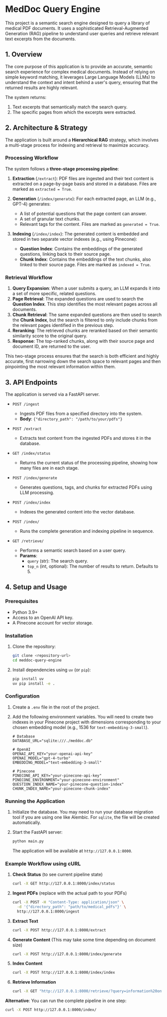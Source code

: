 # MedDoc Query Engine

This project is a semantic search engine designed to query a library of medical PDF documents. It uses a sophisticated Retrieval-Augmented Generation (RAG) pipeline to understand user queries and retrieve relevant text excerpts from the documents.

## 1. Overview

The core purpose of this application is to provide an accurate, semantic search experience for complex medical documents. Instead of relying on simple keyword matching, it leverages Large Language Models (LLMs) to understand the context and intent behind a user's query, ensuring that the returned results are highly relevant.

The system returns:
1.  Text excerpts that semantically match the search query.
2.  The specific pages from which the excerpts were extracted.

## 2. Architecture & Strategy

The application is built around a **Hierarchical RAG** strategy, which involves a multi-stage process for indexing and retrieval to maximize accuracy.

### Processing Workflow

The system follows a **three-stage processing pipeline**:

1.  **Extraction** (`/extract`): PDF files are ingested and their text content is extracted on a page-by-page basis and stored in a database. Files are marked as `extracted = True`.

2.  **Generation** (`/index/generate`): For each extracted page, an LLM (e.g., GPT-4) generates:
    *   A list of potential questions that the page content can answer.
    *   A set of granular text chunks.
    *   Relevant tags for the content.
    Files are marked as `generated = True`.

3.  **Indexing** (`/index/index`): The generated content is embedded and stored in two separate vector indexes (e.g., using Pinecone):
    *   **Question Index**: Contains the embeddings of the generated questions, linking back to their source page.
    *   **Chunk Index**: Contains the embeddings of the text chunks, also linked to their source page.
    Files are marked as `indexed = True`.

### Retrieval Workflow

1.  **Query Expansion**: When a user submits a query, an LLM expands it into a set of more specific, related questions.
2.  **Page Retrieval**: The expanded questions are used to search the **Question Index**. This step identifies the most relevant pages across all documents.
3.  **Chunk Retrieval**: The same expanded questions are then used to search the **Chunk Index**, but the search is filtered to only include chunks from the relevant pages identified in the previous step.
4.  **Reranking**: The retrieved chunks are reranked based on their semantic similarity score to the original query.
5.  **Response**: The top-ranked chunks, along with their source page and document ID, are returned to the user.

This two-stage process ensures that the search is both efficient and highly accurate, first narrowing down the search space to relevant pages and then pinpointing the most relevant information within them.

## 3. API Endpoints

The application is served via a FastAPI server.

-   `POST /ingest`
    -   Ingests PDF files from a specified directory into the system.
    -   **Body**: `{"directory_path": "/path/to/your/pdfs"}`

-   `POST /extract`
    -   Extracts text content from the ingested PDFs and stores it in the database.

-   `GET /index/status`
    -   Returns the current status of the processing pipeline, showing how many files are in each stage.

-   `POST /index/generate`
    -   Generates questions, tags, and chunks for extracted PDFs using LLM processing.

-   `POST /index/index`
    -   Indexes the generated content into the vector database.

-   `POST /index/`
    -   Runs the complete generation and indexing pipeline in sequence.

-   `GET /retrieve/`
    -   Performs a semantic search based on a user query.
    -   **Params**:
        -   `query` (str): The search query.
        -   `top_n` (int, optional): The number of results to return. Defaults to 5.

## 4. Setup and Usage

### Prerequisites

-   Python 3.9+
-   Access to an OpenAI API key.
-   A Pinecone account for vector storage.

### Installation

1.  Clone the repository:
    ```bash
    git clone <repository-url>
    cd meddoc-query-engine
    ```

2.  Install dependencies using `uv` (or `pip`):
    ```bash
    pip install uv
    uv pip install -e .
    ```

### Configuration

1.  Create a `.env` file in the root of the project.

2.  Add the following environment variables. You will need to create two indexes in your Pinecone project with dimensions corresponding to your chosen embedding model (e.g., 1536 for `text-embedding-3-small`).

    ```env
    # Database
    DATABASE_URL="sqlite:///./meddoc.db"

    # OpenAI
    OPENAI_API_KEY="your-openai-api-key"
    OPENAI_MODEL="gpt-4-turbo"
    EMBEDDING_MODEL="text-embedding-3-small"

    # Pinecone
    PINECONE_API_KEY="your-pinecone-api-key"
    PINECONE_ENVIRONMENT="your-pinecone-environment"
    QUESTION_INDEX_NAME="your-pinecone-question-index"
    CHUNK_INDEX_NAME="your-pinecone-chunk-index"
    ```

### Running the Application

1.  Initialize the database. You may need to run your database migration tool if you are using one like Alembic. For `sqlite`, the file will be created automatically.

2.  Start the FastAPI server:
    ```bash
    python main.py
    ```
    The application will be available at `http://127.0.0.1:8000`.

### Example Workflow using cURL

1.  **Check Status** (to see current pipeline state)
    ```bash
    curl -X GET http://127.0.0.1:8000/index/status
    ```

2.  **Ingest PDFs** (replace with the actual path to your PDFs)
    ```bash
    curl -X POST -H "Content-Type: application/json" \
      -d '{"directory_path": "path/to/medical_pdfs"}' \
      http://127.0.0.1:8000/ingest
    ```

3.  **Extract Text**
    ```bash
    curl -X POST http://127.0.0.1:8000/extract
    ```

4.  **Generate Content** (This may take some time depending on document size)
    ```bash
    curl -X POST http://127.0.0.1:8000/index/generate
    ```

5.  **Index Content**
    ```bash
    curl -X POST http://127.0.0.1:8000/index/index
    ```

6.  **Retrieve Information**
    ```bash
    curl -X GET "http://127.0.0.1:8000/retrieve/?query=information%20on%20spinal%20treatment&top_n=5"
    ```

**Alternative**: You can run the complete pipeline in one step:
```bash
curl -X POST http://127.0.0.1:8000/index/
```
